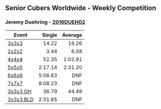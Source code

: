 ## Senior Cubers Worldwide - Weekly Competition
### Jeremy Duehring - [2016DUEH02](https://www.worldcubeassociation.org/persons/2016DUEH02)

| Event | Single | Average |
| -- | --: | --: |
| [3x3x3](jeremy_duehring/333.md) | 14.22 | 16.26 |
| [2x2x2](jeremy_duehring/222.md) | 3.44 | 6.08 |
| [4x4x4](jeremy_duehring/444.md) | 52.35 | 1:02.91 |
| [5x5x5](jeremy_duehring/555.md) | 2:17.14 | 2:31.20 |
| [6x6x6](jeremy_duehring/666.md) | 5:06.63 | DNF |
| [7x7x7](jeremy_duehring/777.md) | 8:08.23 | DNF |
| [3x3x3 OH](jeremy_duehring/333oh.md) | 36.79 | 44.49 |
| [3x3x3 BLD](jeremy_duehring/333bf.md) | 2:31.65 | DNF |

<!-- Global site tag (gtag.js) - Google Analytics -->
<script async src="https://www.googletagmanager.com/gtag/js?id=UA-86348435-3"></script>
<script>window.dataLayer = window.dataLayer || []; function gtag() {dataLayer.push(arguments);} gtag('js', new Date()); gtag('config', 'UA-86348435-3');</script>
